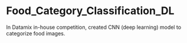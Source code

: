 # Food_Category_Classification_DL
In Datamix in-house competition, created CNN (deep learning) model to categorize food images.
